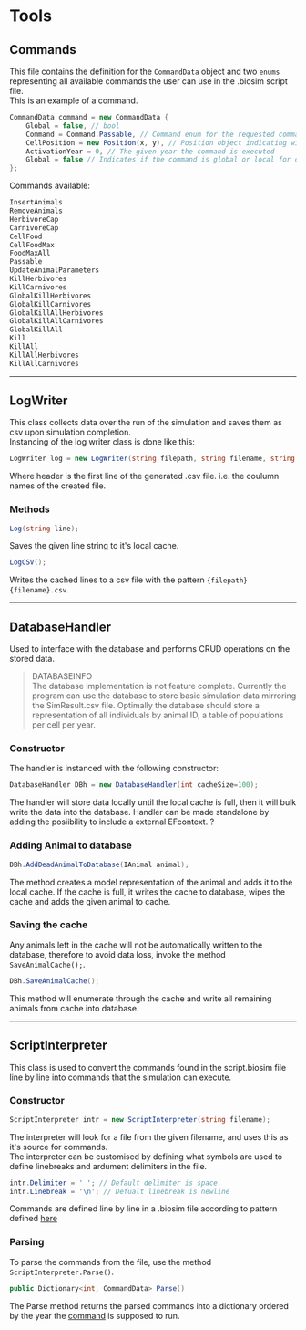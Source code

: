 # Tools

## Commands
This file contains the definition for the `CommandData` object and two `enums` representing all available commands the user can use in the .biosim script file.  
This is an example of a command.  
```cs
CommandData command = new CommandData {
    Global = false, // bool
    Command = Command.Passable, // Command enum for the requested command
    CellPosition = new Position(x, y), // Position object indicating wich cell the command shall be executed on
    ActivationYear = 0, // The given year the command is executed
    Global = false // Indicates if the command is global or local for one cell
};
```

Commands available:  
```cs
InsertAnimals
RemoveAnimals
HerbivoreCap
CarnivoreCap
CellFood
CellFoodMax
FoodMaxAll
Passable
UpdateAnimalParameters
KillHerbivores
KillCarnivores
GlobalKillHerbivores
GlobalKillCarnivores
GlobalKillAllHerbivores
GlobalKillAllCarnivores
GlobalKillAll
Kill
KillAll
KillAllHerbivores
KillAllCarnivores
```

---

## LogWriter
This class collects data over the run of the simulation and saves them as csv upon simulation completion.   
Instancing of the log writer class is done like this:  
```cs
LogWriter log = new LogWriter(string filepath, string filename, string header);
```
Where header is the first line of the generated .csv file. i.e. the coulumn names of the created file.  

### **Methods**
```cs
Log(string line);
```
Saves the given line string to it's local cache.  

```cs
LogCSV();
```
Writes the cached lines to a csv file with the pattern `{filepath}{filename}.csv`.  

---

## DatabaseHandler
Used to interface with the database and performs CRUD operations on the stored data. 

> DATABASEINFO  
> The database implementation is not feature complete. Currently the program can use the database to store basic simulation data mirroring the SimResult.csv file. 
> Optimally the database should store a representation of all individuals by animal ID, a table of populations per cell per year.

### Constructor
The handler is instanced with the following constructor:  
```cs
DatabaseHandler DBh = new DatabaseHandler(int cacheSize=100);
```
The handler will store data locally until the local cache is full, then it will bulk write the data into the database. Handler can be made standalone by adding the posiibility to include a external EFcontext. ?  

### Adding Animal to database  
```cs
DBh.AddDeadAnimalToDatabase(IAnimal animal);
```
The method creates a model representation of the animal and adds it to the local cache. If the cache is full, it writes the cache to database, wipes the cache and adds the given animal to cache.

### Saving the cache
Any animals left in the cache will not be automatically written to the database, therefore to avoid data loss, invoke the method `SaveAnimalCache();`.
```cs
DBh.SaveAnimalCache();
```
This method will enumerate through the cache and write all remaining animals from cache into database.  


---

## ScriptInterpreter
This class is used to convert the commands found in the script.biosim file line by line into commands that the simulation can execute.  

### Constructor
```cs
ScriptInterpreter intr = new ScriptInterpreter(string filename);
```
The interpreter will look for a file from the given filename, and uses this as it's source for commands.  
The interpreter can be customised by defining what symbols are used to define linebreaks and ardument delimiters in the file.  
```cs
intr.Delimiter = ' '; // Default delimiter is space. 
intr.Linebreak = '\n'; // Defualt linebreak is newline
```
Commands are defined line by line in a .biosim file according to pattern defined [here](../../README.md#Commands)  

### Parsing
To parse the commands from the file, use the method `ScriptInterpreter.Parse()`.
```cs
public Dictionary<int, CommandData> Parse()
```
The Parse method returns the parsed commands into a dictionary ordered by the year the [command](#Commands) is supposed to run. 